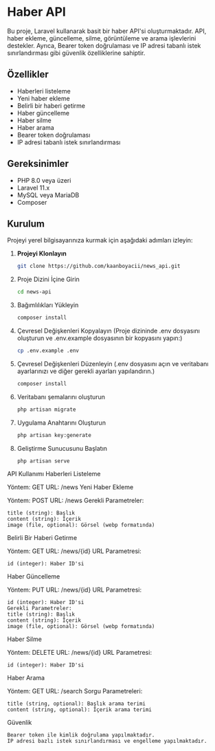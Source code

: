 # Haber API

Bu proje, Laravel kullanarak basit bir haber API'si oluşturmaktadır. API, haber ekleme, güncelleme, silme, görüntüleme ve arama işlevlerini destekler. Ayrıca, Bearer token doğrulaması ve IP adresi tabanlı istek sınırlandırması gibi güvenlik özelliklerine sahiptir.

## Özellikler

- Haberleri listeleme
- Yeni haber ekleme
- Belirli bir haberi getirme
- Haber güncelleme
- Haber silme
- Haber arama
- Bearer token doğrulaması
- IP adresi tabanlı istek sınırlandırması

## Gereksinimler

- PHP 8.0 veya üzeri
- Laravel 11.x
- MySQL veya MariaDB
- Composer

## Kurulum

Projeyi yerel bilgisayarınıza kurmak için aşağıdaki adımları izleyin:

1. **Projeyi Klonlayın**

   ```bash
   git clone https://github.com/kaanboyacii/news_api.git
    ```
2. Proje Dizini İçine Girin

   ```bash
   cd news-api
    ```
3. Bağımlılıkları Yükleyin

   ```bash
   composer install
    ```
4. Çevresel Değişkenleri Kopyalayın (Proje dizininde .env dosyasını oluşturun ve .env.example dosyasının bir kopyasını yapın:)

   ```bash
   cp .env.example .env
   ```
5. Çevresel Değişkenleri Düzenleyin (.env dosyasını açın ve veritabanı ayarlarınızı ve diğer gerekli ayarları yapılandırın.)

   ```bash
   composer install
    ```
6. Veritabanı şemalarını oluşturun

   ```bash
   php artisan migrate
    ```
7. Uygulama Anahtarını Oluşturun

   ```bash
   php artisan key:generate
    ```
8. Geliştirme Sunucusunu Başlatın

   ```bash
   php artisan serve
    ```

API Kullanımı
Haberleri Listeleme

Yöntem: GET
URL: /news
Yeni Haber Ekleme

Yöntem: POST
URL: /news
Gerekli Parametreler:

    title (string): Başlık
    content (string): İçerik
    image (file, optional): Görsel (webp formatında)

Belirli Bir Haberi Getirme

Yöntem: GET
URL: /news/{id}
URL Parametresi:

    id (integer): Haber ID'si

Haber Güncelleme

Yöntem: PUT
URL: /news/{id}
URL Parametresi:

    id (integer): Haber ID'si
    Gerekli Parametreler:
    title (string): Başlık
    content (string): İçerik
    image (file, optional): Görsel (webp formatında)

Haber Silme

Yöntem: DELETE
URL: /news/{id}
URL Parametresi:

    id (integer): Haber ID'si

Haber Arama

Yöntem: GET
URL: /search
Sorgu Parametreleri:

    title (string, optional): Başlık arama terimi
    content (string, optional): İçerik arama terimi

Güvenlik

    Bearer token ile kimlik doğrulama yapılmaktadır.
    IP adresi bazlı istek sınırlandırması ve engelleme yapılmaktadır.
